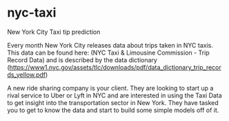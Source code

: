 # nyc-taxi
New York City Taxi tip prediction


Every month New York City releases data about trips taken in NYC taxis. This data can be found here: (NYC Taxi & Limousine Commission - Trip Record Data) and is described by the data dictionary (https://www1.nyc.gov/assets/tlc/downloads/pdf/data_dictionary_trip_records_yellow.pdf)

A new ride sharing company is your client. They are looking to start up a rival service to Uber or Lyft in NYC and are interested in using the Taxi Data to get insight into the transportation sector in New York. They have tasked you to get to know the data and start to build some simple models off of it.

